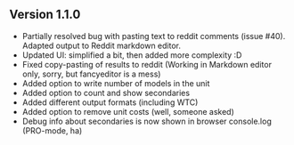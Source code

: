 ## Version 1.1.0
- Partially resolved bug with pasting text to reddit comments (issue #40). Adapted output to Reddit markdown editor.
- Updated UI: simplified a bit, then added more complexity :D
- Fixed copy-pasting of results to reddit (Working in Markdown editor only, sorry, but fancyeditor is a mess)
- Added option to write number of models in the unit
- Added option to count and show secondaries
- Added different output formats (including WTC)
- Added option to remove unit costs (well, someone asked)
- Debug info about secondaries is now shown in browser console.log (PRO-mode, ha)
